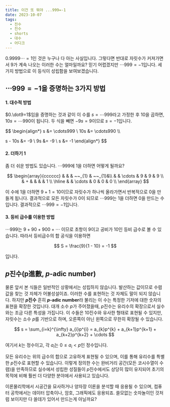 ```yaml
---
title: 이건 또 뭐야 ...999=-1
date: 2023-10-07
tags:
  - 진수
  - 진수
  - shorts
  - 대수
  - 어디크
---
```

$0.9999\cdots=1$인 것은 누구나 다 아는 사실입니다. 그렇다면 반대로 자릿수가 커져가면서 $9$가 계속 나오는 이러한 수는 얼마일까요? 믿기 어렵겠지만 $\cdots999=-1$입니다. 세 가지 방법으로 이 등식이 성립함을 보여보겠습니다.

## $\cdots999=-1$을 증명하는 3가지 방법

#### 1. 대수적 방법
$0.\dot9=1$임을 증명하는 것과 같이 이 수를 $s = \cdots999$라고 가정한 후 $10$을 곱하면, $10s = \cdots990$이 됩니다. 두 식을 빼면 $-9s = 9$이므로 $s = -1$입니다.

$$
\begin{align*}
s &= \cdots999 \\
10s &= \cdots990 \\\\

s - 10s &= -9 \\
9s &= -9 \\
s &= -1
\end{align*}
$$

#### 2. 더하기 1
좀 더 쉬운 방법도 있습니다. $\cdots999$에 $1$을 더하면 어떻게 될까요? 

$$
\begin{array}{cccccc}
& & & ~~_{1} & ~~_{1}&\\
& &  \cdots & 9 & 9 & 9 \\
& + &  &  &  & 1 \\
\hline
& & \cdots & 0 & 0 & 0 \\
\end{array}
$$

이 수에 $1$을 더하면 $9+1=10$이므로 자릿수가 하나씩 올라가면서 반복적으로 $0$을 만들게 됩니다. 결과적으로 모든 자릿수가 $0$이 되므로 $\cdots999$는 $1$을 더하면 $0$을 만드는 수입니다. 결과적으로 $\cdots999=-1$입니다. 

#### 3. 등비 급수를 이용한 방법
 $\cdots999$는 $9 + 90 + 900 + \cdots$ 이므로 초항이 $9$이고 공비가 $10$인 등비 급수로 볼 수 있습니다. 따라서  등비급수의 합 공식을 이용하면

$$
S = \frac{9}{1 - 10} = -1
$$

입니다.


## $p$진수(p進數, $p$-adic number)
물론 앞서 본 식들은 일반적인 상황에서는 성립하지 않습니다. 발산하는 값이므로 수렴값을 찾는 것 자체가 어불성설이죠. 이러한 수를 표현하는 것 자체도 말이 되지 않습니다. 하지만 **$p$진수** 흔히 **$p$-adic number**라 불리는 이 수는 특정한 기저에 대한 숫자의 표현을 확장한 것입니다. 대개 소수 $p$가 주어졌을때, $p$진수는 유리수의 확장으로서 실수와는 조금 다른 특성을 가집니다. 이 수들은 $10$진수와 유사한 형태로 표현될 수 있지만, 자릿수는 소수 $p$를 기반으로 하며, 오른쪽이 아닌 왼쪽으로 무한히 확장될 수 있습니다. 

$$
s = \sum_{i=k}^{\infty} a_{i}p^{i} = a_{k}p^{k} + a_{k+1}p^{k+1} + a_{k+2}p^{k+2} + \cdots
$$

여기서 $k$는 정수이고, 각 $a_{i}$는 $0 \leq a_{i} < p$인 정수입니다. 

모든 유리수는 위의 급수의 합으로 고유하게 표현될 수 있으며, 이를 통해 유리수를 특별한 $p$진수로 표현할 수 있습니다. 이렇게 정의한 수는 완비거리 공간(모든 코시수열이 수렴)을 만족하므로 실수에서 성립한 성질들이 $p$진수에서도 상당히 많이 유지되어 초기의 목적에 비해 훨씬 더 다양한 분야에서 사용되고 있습니다. 

이론물리학에서 시공간을 묘사하거나 양자장 이론을 분석할 때 응용될 수 있으며, 컴퓨터 공학에서는 데이터 압축이나, 암호, 그래픽에도 응용되죠. 쓸모없는 숫자놀이인 것처럼 보이지만 다 쓸데가 있어서 만드는게 아닐까요?


